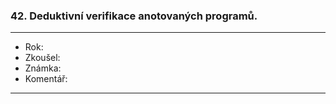 ### 42. Deduktivní verifikace anotovaných programů.

----------------------------------------

- Rok:
- Zkoušel:
- Známka:
- Komentář:

----------------------------------------
